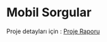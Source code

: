 # Mobil Sorgular
Proje detayları için : [Proje Raporu](https://github.com/sevkikaragol/Flutter-mobilSorgular/blob/main/rapor.pdf)


